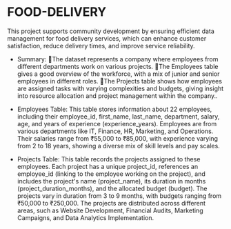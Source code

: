 # FOOD-DELIVERY
 This project supports community development by ensuring efficient data management for food delivery services, which can enhance customer satisfaction, reduce delivery times, and improve service reliability. 
 
* Summary:
The dataset represents a company where employees from different departments work on various projects.
The Employees table gives a good overview of the workforce, with a mix of junior and senior employees in different roles.
The Projects table shows how employees are assigned tasks with varying complexities and budgets, giving insight into resource allocation and project management within the company..

*  Employees Table: 
This table stores information about 22 employees, including their employee_id, first_name, last_name, department, salary, age, and years of experience (experience_years). Employees are from various departments like IT, Finance, HR, Marketing, and Operations. Their salaries range from ₹55,000 to ₹85,000, with experience varying from 2 to 18 years, showing a diverse mix of skill levels and pay scales.
*  Projects Table:
 This table records the projects assigned to these employees. Each project has a unique project_id, references an employee_id (linking to the employee working on the project), and includes the project's name (project_name), its duration in months (project_duration_months), and the allocated budget (budget). The projects vary in duration from 3 to 9 months, with budgets ranging from ₹50,000 to ₹250,000. The projects are distributed across different areas, such as Website Development, Financial Audits, Marketing Campaigns, and Data Analytics Implementation.
